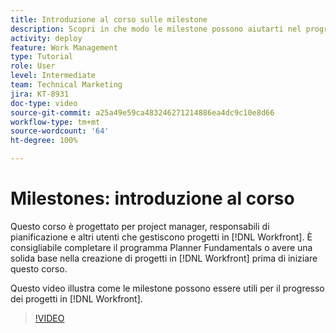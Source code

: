 ```yaml
---
title: Introduzione al corso sulle milestone
description: Scopri in che modo le milestone possono aiutarti nel progresso dei progetti in  [!DNL  Workfront] .
activity: deploy
feature: Work Management
type: Tutorial
role: User
level: Intermediate
team: Technical Marketing
jira: KT-8931
doc-type: video
source-git-commit: a25a49e59ca483246271214886ea4dc9c10e8d66
workflow-type: tm+mt
source-wordcount: '64'
ht-degree: 100%

---
```


# Milestones: introduzione al corso

Questo corso è progettato per project manager, responsabili di pianificazione e altri utenti che gestiscono progetti in [!DNL Workfront]. È consigliabile completare il programma Planner Fundamentals o avere una solida base nella creazione di progetti in [!DNL Workfront] prima di iniziare questo corso.

Questo video illustra come le milestone possono essere utili per il progresso dei progetti in [!DNL  Workfront].

>[!VIDEO](https://video.tv.adobe.com/v/335203/?quality=12&learn=on)
